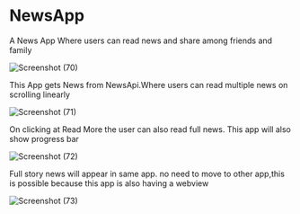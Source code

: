 # NewsApp

A News App Where users can read news and share among friends and family

![Screenshot (70)](https://user-images.githubusercontent.com/96105594/177030638-d02c0f6b-71ad-45f4-ac7f-cb3922fa4673.png)

This App gets News from NewsApi.Where users can read multiple news on scrolling linearly

![Screenshot (71)](https://user-images.githubusercontent.com/96105594/177030712-8a0f798c-beee-4958-8ef9-7e0785c30386.png)

On clicking at Read More the user can also read full news. This app will also show progress bar

![Screenshot (72)](https://user-images.githubusercontent.com/96105594/177030762-6f276244-493c-4218-b5e1-203cb7ad152e.png)

Full story news will appear in same app. no need to move to other app,this is possible because this app is also having a webview 

![Screenshot (73)](https://user-images.githubusercontent.com/96105594/177030802-d0d79984-2e85-41c3-9143-d462823de2b2.png)
